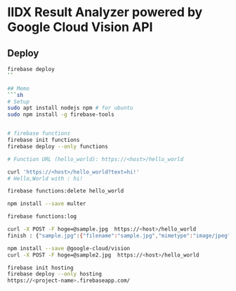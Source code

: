 # IIDX Result Analyzer powered by Google Cloud Vision API

## Deploy
```sh
firebase deploy
``

## Memo
```sh
# Setup
sudo apt install nodejs npm # for ubuntu
sudo npm install -g firebase-tools


# firebase functions
firebase init functions
firebase deploy --only functions

# Function URL (hello_world): https://<host>/hello_world

curl 'https://<host>/hello_world?text=hi!'
# Hello,World with : hi!

firebase functions:delete hello_world

npm install --save multer

firebase functions:log

curl -X POST -F hoge=@sample.jpg  https://<host>/hello_world
finish : {"sample.jpg":{"filename":"sample.jpg","mimetype":"image/jpeg"}}

npm install --save @google-cloud/vision
curl -X POST -F hoge=@sample2.jpg  https://<host>/hello_world

firebase init hosting
firebase deploy --only hosting
https://<project-name>.firebaseapp.com/
```